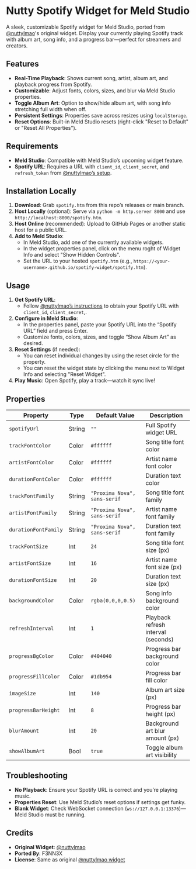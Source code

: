 # Nutty Spotify Widget for Meld Studio

A sleek, customizable Spotify widget for Meld Studio, ported from [@nuttylmao](https://nuttylmao.notion.site/Spotify-Widget-18e19969b237807ca88cfc9c4159da15)'s original widget. Display your currently playing Spotify track with album art, song info, and a progress bar—perfect for streamers and creators.

## Features
- **Real-Time Playback**: Shows current song, artist, album art, and playback progress from Spotify.
- **Customizable**: Adjust fonts, colors, sizes, and blur via Meld Studio properties.
- **Toggle Album Art**: Option to show/hide album art, with song info stretching full width when off.
- **Persistent Settings**: Properties save across resizes using `localStorage`.
- **Reset Options**: Built-in Meld Studio resets (right-click "Reset to Default" or "Reset All Properties").

## Requirements
- **Meld Studio**: Compatible with Meld Studio’s upcoming widget feature.
- **Spotify URL**: Requires a URL with `client_id`, `client_secret`, and `refresh_token` from [@nuttylmao’s setup](https://nuttylmao.notion.site/Spotify-Widget-18e19969b237807ca88cfc9c4159da15).

## Installation Locally
1. **Download**: Grab `spotify.htm` from this repo’s releases or main branch.
2. **Host Locally** (optional): Serve via `python -m http.server 8000` and use `http://localhost:8000/spotify.htm`.
3. **Host Online** (recommended): Upload to GitHub Pages or another static host for a public URL.
4. **Add to Meld Studio**:
   - In Meld Studio, add one of the currently available widgets.
   - In the widget properties panel, click on the menu roght of Widget Info and select "Show Hidden Controls".
   - Set the URL to your hosted `spotify.htm` (e.g., `https://<your-username>.github.io/spotify-widget/spotify.htm`).

## Usage
1. **Get Spotify URL**:
   - Follow [@nuttylmao’s instructions](https://nuttylmao.notion.site/Spotify-Widget-18e19969b237807ca88cfc9c4159da15) to obtain your Spotify URL with `client_id`, `client_secret`,.
2. **Configure in Meld Studio**:
   - In the properties panel, paste your Spotify URL into the “Spotify URL” field and press Enter.
   - Customize fonts, colors, sizes, and toggle “Show Album Art” as desired.
3. **Reset Settings** (if needed):
   - You can reset individual changes by using the reset circle for the property.
   - You can reset the widget state by clicking the menu next to Widget Info and selecting "Reset Widget".
4. **Play Music**: Open Spotify, play a track—watch it sync live!

## Properties
| Property               | Type   | Default Value                         | Description                              |
|-----------------------|--------|---------------------------------------|------------------------------------------|
| `spotifyUrl`          | String | `""`                                  | Full Spotify widget URL                  |
| `trackFontColor`      | Color  | `#ffffff`                             | Song title font color                    |
| `artistFontColor`     | Color  | `#ffffff`                             | Artist name font color                   |
| `durationFontColor`   | Color  | `#ffffff`                             | Duration text color                      |
| `trackFontFamily`     | String | `"Proxima Nova", sans-serif`          | Song title font family                   |
| `artistFontFamily`    | String | `"Proxima Nova", sans-serif`          | Artist name font family                  |
| `durationFontFamily`  | String | `"Proxima Nova", sans-serif`          | Duration text font family                |
| `trackFontSize`       | Int    | `24`                                  | Song title font size (px)                |
| `artistFontSize`      | Int    | `16`                                  | Artist name font size (px)               |
| `durationFontSize`    | Int    | `20`                                  | Duration text size (px)                  |
| `backgroundColor`     | Color  | `rgba(0,0,0,0.5)`                    | Song info background color               |
| `refreshInterval`     | Int    | `1`                                   | Playback refresh interval (seconds)      |
| `progressBgColor`     | Color  | `#404040`                             | Progress bar background color            |
| `progressFillColor`   | Color  | `#1db954`                             | Progress bar fill color                  |
| `imageSize`           | Int    | `140`                                 | Album art size (px)                      |
| `progressBarHeight`   | Int    | `8`                                   | Progress bar height (px)                 |
| `blurAmount`          | Int    | `20`                                  | Background art blur amount (px)          |
| `showAlbumArt`        | Bool   | `true`                                | Toggle album art visibility              |

## Troubleshooting
- **No Playback**: Ensure your Spotify URL is correct and you’re playing music.
- **Properties Reset**: Use Meld Studio’s reset options if settings get funky.
- **Blank Widget**: Check WebSocket connection (`ws://127.0.0.1:13376`)—Meld Studio must be running.

## Credits
- **Original Widget**: [@nuttylmao](https://github.com/nuttylmao)
- **Ported By**: F3NN3X
- **License**: Same as original [@nuttylmao widget](https://github.com/nuttylmao/spotify-widget#license)
